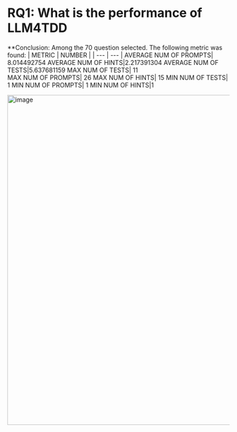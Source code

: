 # RQ1: What is the performance of LLM4TDD
**Conclusion: Among the 70 question selected. The following metric was found:
| METRIC | NUMBER |
| --- | --- |
AVERAGE NUM OF PROMPTS| 8.014492754
AVERAGE NUM OF HINTS|2.217391304
AVERAGE NUM OF TESTS|5.637681159
MAX	NUM OF TESTS| 11	
MAX NUM OF PROMPTS| 26
MAX NUM OF HINTS| 15
MIN	NUM OF TESTS| 1	
MIN NUM OF PROMPTS| 1
MIN NUM OF HINTS|1

<img width="748" alt="image" src="https://github.com/SanyogitaPiya/LLM4TDD/assets/85206339/fe9c6f68-198e-4415-a9bb-36aabcca8875">

